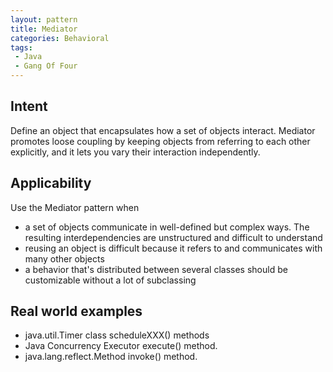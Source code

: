 ```yaml
---
layout: pattern
title: Mediator
categories: Behavioral
tags:
 - Java
 - Gang Of Four
---
```


## Intent
Define an object that encapsulates how a set of objects interact.
Mediator promotes loose coupling by keeping objects from referring to each
other explicitly, and it lets you vary their interaction independently.

## Applicability
Use the Mediator pattern when

* a set of objects communicate in well-defined but complex ways. The resulting interdependencies are unstructured and difficult to understand
* reusing an object is difficult because it refers to and communicates with many other objects
* a behavior that's distributed between several classes should be customizable without a lot of subclassing

## Real world examples

* java.util.Timer class scheduleXXX() methods
* Java Concurrency Executor execute() method.
* java.lang.reflect.Method invoke() method.
